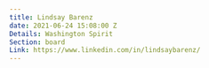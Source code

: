 ```yaml
---
title: Lindsay Barenz
date: 2021-06-24 15:08:00 Z
Details: Washington Spirit
Section: board
Link: https://www.linkedin.com/in/lindsaybarenz/
---
```


